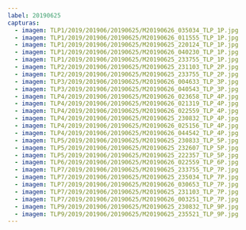 ```yaml
---
label: 20190625
capturas:
  - imagem: TLP1/2019/201906/20190625/M20190626_035034_TLP_1P.jpg
  - imagem: TLP1/2019/201906/20190625/M20190626_011555_TLP_1P.jpg
  - imagem: TLP1/2019/201906/20190625/M20190625_220124_TLP_1P.jpg
  - imagem: TLP1/2019/201906/20190625/M20190626_040230_TLP_1P.jpg
  - imagem: TLP1/2019/201906/20190625/M20190625_233755_TLP_1P.jpg
  - imagem: TLP2/2019/201906/20190625/M20190625_231103_TLP_2P.jpg
  - imagem: TLP2/2019/201906/20190625/M20190625_233755_TLP_2P.jpg
  - imagem: TLP3/2019/201906/20190625/M20190626_004633_TLP_3P.jpg
  - imagem: TLP3/2019/201906/20190625/M20190626_040543_TLP_3P.jpg
  - imagem: TLP4/2019/201906/20190625/M20190626_023658_TLP_4P.jpg
  - imagem: TLP4/2019/201906/20190625/M20190626_021319_TLP_4P.jpg
  - imagem: TLP4/2019/201906/20190625/M20190626_022559_TLP_4P.jpg
  - imagem: TLP4/2019/201906/20190625/M20190625_230832_TLP_4P.jpg
  - imagem: TLP4/2019/201906/20190625/M20190626_025156_TLP_4P.jpg
  - imagem: TLP4/2019/201906/20190625/M20190626_044542_TLP_4P.jpg
  - imagem: TLP5/2019/201906/20190625/M20190625_230833_TLP_5P.jpg
  - imagem: TLP5/2019/201906/20190625/M20190625_232607_TLP_5P.jpg
  - imagem: TLP5/2019/201906/20190625/M20190625_222357_TLP_5P.jpg
  - imagem: TLP6/2019/201906/20190625/M20190626_022559_TLP_6P.jpg
  - imagem: TLP7/2019/201906/20190625/M20190625_233755_TLP_7P.jpg
  - imagem: TLP7/2019/201906/20190625/M20190625_235034_TLP_7P.jpg
  - imagem: TLP7/2019/201906/20190625/M20190626_030653_TLP_7P.jpg
  - imagem: TLP7/2019/201906/20190625/M20190625_231103_TLP_7P.jpg
  - imagem: TLP7/2019/201906/20190625/M20190626_003251_TLP_7P.jpg
  - imagem: TLP9/2019/201906/20190625/M20190625_230832_TLP_9P.jpg
  - imagem: TLP9/2019/201906/20190625/M20190625_235521_TLP_9P.jpg
---
```

